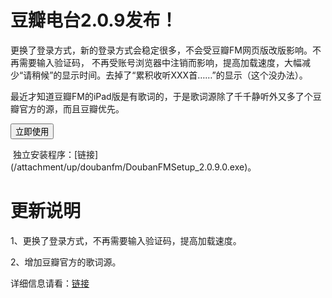 # 豆瓣电台2.0.9发布！

<form action="http://doubanfmcloud.sinaapp.com/publish/doubanfm.application">更换了登录方式，新的登录方式会稳定很多，不会受豆瓣FM网页版改版影响。不再需要输入验证码， 不再受账号浏览器中注销而影响，提高加载速度，大幅减少“请稍候”的显示时间。去掉了“累积收听XXX首……”的显示（这个没办法）。

最近才知道豆瓣FM的iPad版是有歌词的，于是歌词源除了千千静听外又多了个豆瓣官方的源，而且豆瓣优先。

<input type="submit" value="立即使用" />

</form> 独立安装程序：[链接](/attachment/up/doubanfm/DoubanFMSetup_2.0.9.0.exe)。

# 更新说明

1、更换了登录方式，不再需要输入验证码，提高加载速度。

2、增加豆瓣官方的歌词源。

详细信息请看：[链接](/article/doubanfm)
